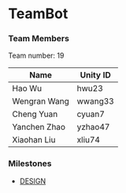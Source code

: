 # TeamBot

### Team Members

Team number: 19

| Name         | Unity ID |
| ------------ | -------- |
| Hao Wu       | hwu23    | 
| Wengran Wang | wwang33  |
| Cheng Yuan   | cyuan7   |
| Yanchen Zhao | yzhao47  |
| Xiaohan Liu  | xliu74   |

### Milestones

- [DESIGN](./DESIGN.md)